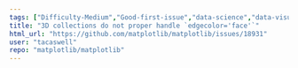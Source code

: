 ```yaml
---
tags: ["Difficulty-Medium","Good-first-issue","data-science","data-visualization","gtk","matplotlib","plotting","python","qt","tk","topic-mplot3d","wx"]
title: "3D collections do not proper handle `edgecolor='face'`"
html_url: "https://github.com/matplotlib/matplotlib/issues/18931"
user: "tacaswell"
repo: "matplotlib/matplotlib"
---
```



